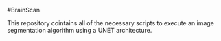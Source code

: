 #BrainScan

This repository cointains all of the necessary scripts to execute an image segmentation algorithm using a UNET architecture.
